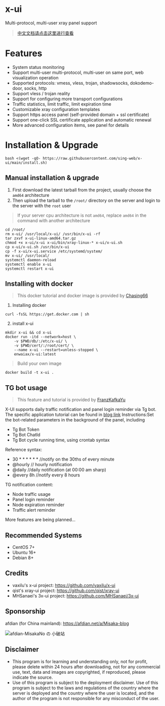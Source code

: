 # x-ui

Multi-protocol, multi-user xray panel support

> [中文文档请点击这里进行查看](./README_CN.md)

# Features

- System status monitoring
- Support multi-user multi-protocol, multi-user on same port, web visualization operation
- Supported protocols: vmess, vless, trojan, shadowsocks, dokodemo-door, socks, http
- Support vless / trojan reality
- Support for configuring more transport configurations
- Traffic statistics, limit traffic, limit expiration time
- Customizable xray configuration templates
- Support https access panel (self-provided domain + ssl certificate)
- Support one-click SSL certificate application and automatic renewal
- More advanced configuration items, see panel for details

# Installation & Upgrade

```
bash <(wget -qO- https://raw.githubusercontent.com/sing-web/x-ui/main/install.sh)
```

## Manual installation & upgrade

1. First download the latest tarball from the project, usually choose the `amd64` architecture
2. Then upload the tarball to the `/root/` directory on the server and login to the server with the `root` user

> If your server cpu architecture is not `amd64`, replace `amd64` in the command with another architecture

```
cd /root/
rm x-ui/ /usr/local/x-ui/ /usr/bin/x-ui -rf
tar zxvf x-ui-linux-amd64.tar.gz
chmod +x x-ui/x-ui x-ui/bin/xray-linux-* x-ui/x-ui.sh
cp x-ui/x-ui.sh /usr/bin/x-ui
cp -f x-ui/x-ui.service /etc/systemd/system/
mv x-ui/ /usr/local/
systemctl daemon-reload
systemctl enable x-ui
systemctl restart x-ui
```

## Installing with docker

> This docker tutorial and docker image is provided by [Chasing66](https://github.com/Chasing66)

1. Installing docker

```shell
curl -fsSL https://get.docker.com | sh
```

2. install x-ui

```shell
mkdir x-ui && cd x-ui
docker run -itd --network=host \
    -v $PWD/db/:/etc/x-ui/ \
    -v $PWD/cert/:/root/cert/ \
    --name x-ui --restart=unless-stopped \
    enwaiax/x-ui:latest
```

> Build your own image

```shell
docker build -t x-ui .
```

## TG bot usage

> This feature and tutorial is provided by [FranzKafkaYu](https://github.com/FranzKafkaYu)

X-UI supports daily traffic notification and panel login reminder via Tg bot.
The specific application tutorial can be found in [blog link](https://coderfan.net/how-to-use-telegram-bot-to-alarm-you-when-someone-login-into-your-vps.html)
Instructions:Set the bot-related parameters in the background of the panel, including

- Tg Bot Token
- Tg Bot ChatId
- Tg Bot cycle running time, using crontab syntax  

Reference syntax:
- 30 * * * * * * //notify on the 30ths of every minute
- @hourly // hourly notification
- @daily //daily notification (at 00:00 am sharp)
- @every 8h //notify every 8 hours  

TG notification content:
- Node traffic usage
- Panel login reminder
- Node expiration reminder
- Traffic alert reminder  

More features are being planned...

## Recommended Systems

- CentOS 7+
- Ubuntu 16+
- Debian 8+

## Credits

* vaxilu's x-ui project: https://github.com/vaxilu/x-ui
* qist's xray-ui project: https://github.com/qist/xray-ui
* MHSanaei's 3x-ui project: https://github.com/MHSanaei/3x-ui

## Sponsorship

afdian (for China mainland): https://afdian.net/a/Misaka-blog

![afdian-MisakaNo の 小破站](https://user-images.githubusercontent.com/122191366/211533469-351009fb-9ae8-4601-992a-abbf54665b68.jpg)

## Disclaimer

* This program is for learning and understanding only, not for profit, please delete within 24 hours after downloading, not for any commercial use, text, data and images are copyrighted, if reproduced, please indicate the source.
* Use of this program is subject to the deployment disclaimer. Use of this program is subject to the laws and regulations of the country where the server is deployed and the country where the user is located, and the author of the program is not responsible for any misconduct of the user.
